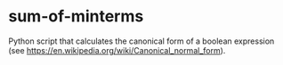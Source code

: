 # sum-of-minterms
Python script that calculates the canonical form of a boolean expression (see https://en.wikipedia.org/wiki/Canonical_normal_form).

